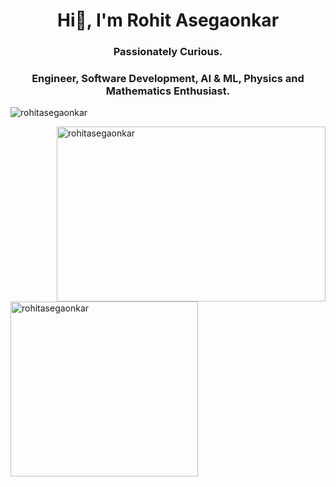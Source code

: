 <h1 align="center">Hi👋, I'm Rohit Asegaonkar</h1>
<h3 align="center">Passionately Curious.</h3>
<h3 align="center">Engineer, Software Development, AI & ML, Physics and Mathematics Enthusiast.</h3>
<p align="left"> <img src="https://komarev.com/ghpvc/?username=rohitasegaonkar&label=Profile%20views&color=0e75b6&style=flat" alt="rohitasegaonkar" /> </p>


<p>&nbsp;<img align="right" width = 430 height = 280 src="https://github-readme-stats.vercel.app/api?username=rohitasegaonkar&show_icons=true&locale=en" alt="rohitasegaonkar" /><img align="left" width = 300 height = 280 src="https://github-readme-stats.vercel.app/api/top-langs?username=rohitasegaonkar&show_icons=true&locale=en&layout=compact" alt="rohitasegaonkar" /></p>

